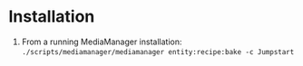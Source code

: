 Installation
===

1. From a running MediaManager installation: ```./scripts/mediamanager/mediamanager entity:recipe:bake -c Jumpstart```